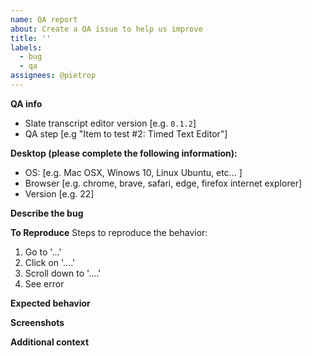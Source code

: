 ```yaml
---
name: QA report
about: Create a QA issue to help us improve
title: ''
labels:
  - bug
  - qa
assignees: @pietrop
---
```


**QA info**

- Slate transcript editor version [e.g. `0.1.2`]
- QA step [e.g "Item to test #2: Timed Text Editor"]

**Desktop (please complete the following information):**

- OS: [e.g. Mac OSX, Winows 10, Linux Ubuntu, etc... ]
- Browser [e.g. chrome, brave, safari, edge, firefox internet explorer]
- Version [e.g. 22]

<!-- _optional_
**Smartphone (please complete the following information):**
 - Device: [e.g. iPhone6]
 - OS: [e.g. iOS8.1]
 - Browser [e.g. stock browser, safari]
 - Version [e.g. 22]
-->

**Describe the bug**

<!-- A clear and concise description of what the bug is. -->

**To Reproduce**
Steps to reproduce the behavior:

1. Go to '...'
2. Click on '....'
3. Scroll down to '....'
4. See error

**Expected behavior**

<!-- A clear and concise description of what you expected to happen. -->

**Screenshots**

<!-- If applicable, add screenshots or gif to help explain your problem. -->

**Additional context**

<!-- Add any other context about the problem here. -->
